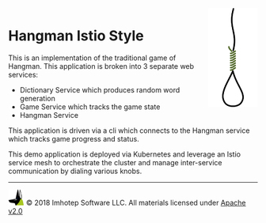 <img src="assets/gallows.png" align="right" width="100" height="auto"/>

# Hangman Istio Style

This is an implementation of the traditional game of Hangman. This application
is broken into 3 separate web services:

* Dictionary Service which produces random word generation
* Game Service which tracks the game state
* Hangman Service

This application is driven via a cli which connects to the Hangman service which
tracks game progress and status.

This demo application is deployed via Kubernetes and leverage an Istio
service mesh to orchestrate the cluster and manage inter-service communication by
dialing various knobs.


---
<img src="assets/imhotep_logo.png" width="32" height="auto"/> © 2018 Imhotep Software LLC.
All materials licensed under [Apache v2.0](http://www.apache.org/licenses/LICENSE-2.0)
